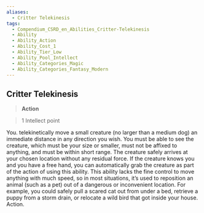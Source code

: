 ```yaml
---
aliases:
  - Critter Telekinesis
tags:
  - Compendium_CSRD_en_Abilities_Critter-Telekinesis
  - Ability
  - Ability_Action
  - Ability_Cost_1
  - Ability_Tier_Low
  - Ability_Pool_Intellect
  - Ability_Categories_Magic
  - Ability_Categories_Fantasy_Modern
---
```

  
    
## Critter Telekinesis  
>**Action**    
>1 Intellect point  
  
You. telekinetically move a small creature (no larger than a medium dog) an immediate distance in any direction you wish. You must be able to see the creature, which must be your size or smaller, must not be affixed to anything, and must be within short range. The creature safely arrives at your chosen location without any residual force. If the creature knows you and you have a free hand, you can automatically grab the creature as part of the action of using this ability. This ability lacks the fine control to move anything with much speed, so in most situations, it’s used to reposition an animal (such as a pet) out of a dangerous or inconvenient location. For example, you could safely pull a scared cat out from under a bed, retrieve a puppy from a storm drain, or relocate a wild bird that got inside your house. Action.  
  
  
